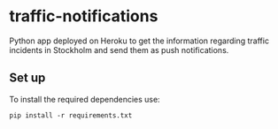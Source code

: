 # traffic-notifications
Python app deployed on Heroku to get the information regarding traffic incidents in Stockholm and send them as push notifications.

## Set up

To install the required dependencies use:

```
pip install -r requirements.txt
```

